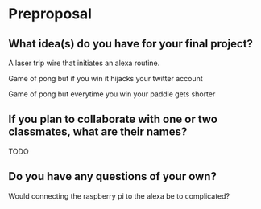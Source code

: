 # Preproposal

## What idea(s) do you have for your final project?

A laser trip wire that initiates an alexa routine.

Game of pong but if you win it hijacks your twitter account

Game of pong but everytime you win your paddle gets shorter


## If you plan to collaborate with one or two classmates, what are their names?

TODO

## Do you have any questions of your own?

Would connecting the raspberry pi to the alexa be to complicated?
